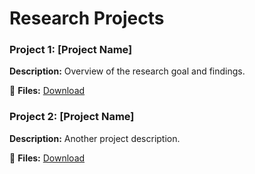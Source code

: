 # Research Projects

### Project 1: [Project Name]
**Description:** Overview of the research goal and findings.

📂 **Files:** [Download](../assets/references/project1.zip)

### Project 2: [Project Name]
**Description:** Another project description.

📂 **Files:** [Download](../assets/references/project2.zip)
